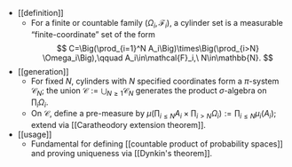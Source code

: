 - [[definition]]
  - For a finite or countable family $(\Omega_i,\mathcal{F}_i)$, a cylinder set is a measurable “finite-coordinate” set of the form
    $$ C=\Big(\prod_{i=1}^N A_i\Big)\times\Big(\prod_{i>N} \Omega_i\Big),\qquad A_i\in\mathcal{F}_i,\ N\in\mathbb{N}. $$
- [[generation]]
  - For fixed $N$, cylinders with $N$ specified coordinates form a $\pi$-system $\mathcal{C}_N$; the union $\mathcal{C}:=\bigcup_{N\ge1}\mathcal{C}_N$ generates the product $\sigma$-algebra on $\prod_i\Omega_i$.
  - On $\mathcal{C}$, define a pre-measure by $\mu(\prod_{i\le N}A_i\times\prod_{i>N}\Omega_i):=\prod_{i\le N}\mu_i(A_i)$; extend via [[Caratheodory extension theorem]].
- [[usage]]
  - Fundamental for defining [[countable product of probability spaces]] and proving uniqueness via [[Dynkin's theorem]].